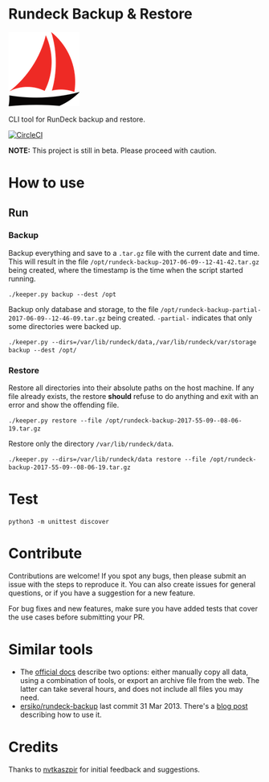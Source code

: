# Rundeck Backup & Restore

![keeper logo](keeper.png)

CLI tool for RunDeck backup and restore.

[![CircleCI](https://circleci.com/gh/jonatanblue/rundeck-backup-restore/tree/master.svg?style=svg)](https://circleci.com/gh/jonatanblue/rundeck-backup-restore/tree/master)

**NOTE:** This project is still in beta. Please proceed with caution.

# How to use

## Run

### Backup

Backup everything and save to a `.tar.gz` file with the current date and time. This will result in the file `/opt/rundeck-backup-2017-06-09--12-41-42.tar.gz` being created, where the timestamp is the time when the script started running.

    ./keeper.py backup --dest /opt

Backup only database and storage, to the file `/opt/rundeck-backup-partial-2017-06-09--12-46-09.tar.gz` being created. `-partial-` indicates that only some directories were backed up.

    ./keeper.py --dirs=/var/lib/rundeck/data,/var/lib/rundeck/var/storage backup --dest /opt/

### Restore

Restore all directories into their absolute paths on the host machine. If any file already exists, the restore **should** refuse to do anything and exit with an error and show the offending file.

    ./keeper.py restore --file /opt/rundeck-backup-2017-55-09--08-06-19.tar.gz

Restore only the directory `/var/lib/rundeck/data`.

    ./keeper.py --dirs=/var/lib/rundeck/data restore --file /opt/rundeck-backup-2017-55-09--08-06-19.tar.gz



# Test

    python3 -m unittest discover

# Contribute

Contributions are welcome! If you spot any bugs, then please submit an issue with the steps to reproduce it. You can also create issues for general questions, or if you have a suggestion for a new feature.

For bug fixes and new features, make sure you have added tests that cover the use cases before submitting your PR.

# Similar tools

* The [official docs](http://rundeck.org/2.6.11/administration/backup-and-recovery.html) describe two options: either manually copy all data, using a combination of tools, or export an archive file from the web. The latter can take several hours, and does not include all files you may need.
* [ersiko/rundeck-backup](https://github.com/ersiko/rundeck-backup) last commit 31 Mar 2013. There's a [blog post](https://blog.tomas.cat/en/2013/03/27/tool-manage-rundeck-backups/) describing how to use it.

# Credits

Thanks to [nvtkaszpir](https://github.com/nvtkaszpir) for initial feedback and suggestions.
